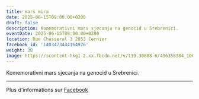 ```yaml
---
title: marš mira
date: 2025-06-15T09:00:00+0200
draft: false
description: Komemorativni mars sjecanja na genocid u Srebrenici.
eventDate: 2025-06-15T09:00:00+0200
location: Rue Chasseral 3 2053 Cernier
facebook_id: '1403473444164976'
weight: 30
image: https://scontent-hkg1-2.xx.fbcdn.net/v/t39.30808-6/496358384_1007574214836511_4806363768185633011_n.jpg?_nc_cat=102&ccb=1-7&_nc_sid=9e60e4&_nc_ohc=jU9e1n3RdhkQ7kNvwFcLB5b&_nc_oc=AdkAngVhiGjBOARC-hoGYkk0S3riUL10n8yZoNzjKoGH9Jnzs2LNi2mEGEWEdU2jPIw&_nc_zt=23&_nc_ht=scontent-hkg1-2.xx&edm=ABTKTjYEAAAA&_nc_gid=uZwTJ5eOQBpZiWvRFTF58Q&oh=00_AfIspw5QSpyBG7-Y4eoebrz8DQ1BtYE6SqR8mNJfXuJqOQ&oe=683C3A2E
---
```


Komemorativni mars sjecanja na genocid u Srebrenici.

---

Plus d'informations sur [Facebook](https://facebook.com/events/1403473444164976)